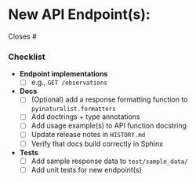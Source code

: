 # New API Endpoint(s):
Closes #<issue number>

<!--
If any of the items below don't apply to your PR, you can just remove them.
See the contributing guide for more info:
https://pyinaturalist.readthedocs.io/en/main/contributing.html
-->
### Checklist
* **Endpoint implementations**
  - [ ] e.g., `GET /observations`
* **Docs**
  - [ ] (Optional) add a response formatting function to `pyinaturalist.formatters`
  - [ ] Add doctrings + type annotations
  - [ ] Add usage example(s) to API function docstring
  - [ ] Update release notes in `HISTORY.md`
  - [ ] Verify that docs build correctly in Sphinx
* **Tests**
  - [ ] Add sample response data to `test/sample_data/`
  - [ ] Add unit tests for new endpoint(s)
